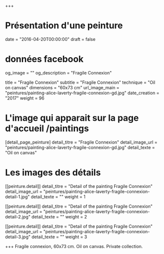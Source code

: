 +++
# Présentation d'une peinture
date = "2016-04-20T00:00:00"
draft = false

# données facebook
og_image = ""
og_description = "Fragile Connexion"

title = "Fragile Connexion"
subtitle = "Fragile Connexion"
technique = "Oil on canvas"
dimensions = "60x73 cm"
url_image_main = "peintures/painting-alice-laverty-fragile-connexion-gd.jpg"
date_creation = "2017"
weight = 96

# L'image qui apparait sur la page d'accueil /paintings
[detail_page_peinture]
detail_titre = "Fragile Connexion"
detail_image_url = "peintures/painting-alice-laverty-fragile-connexion-gd.jpg"
detail_texte = "Oil on canvas"

# Les images des détails
[[peinture.detail]]
detail_titre = "Detail of the painting Fragile Connexion"
detail_image_url = "peintures/painting-alice-laverty-fragile-connexion-detail-1.jpg"
detail_texte = ""
weight = 1

[[peinture.detail]]
detail_titre = "Detail of the painting Fragile Connexion"
detail_image_url = "peintures/painting-alice-laverty-fragile-connexion-detail-2.jpg"
detail_texte = ""
weight = 2

[[peinture.detail]]
detail_titre = "Detail of the painting Fragile Connexion"
detail_image_url = "peintures/painting-alice-laverty-fragile-connexion-detail-3.jpg"
detail_texte = ""
weight = 3

+++
Fragile connexion, 60x73 cm. Oil on canvas. Private collection.
